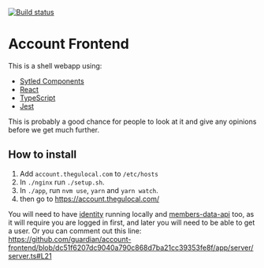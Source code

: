 [![Build status](<https://teamcity.gutools.co.uk/guestAuth/app/rest/builds/buildType:(id:TeamCityPluginsByJetBrains_TeamcityGoogleTagManagerPlugin_Build)/statusIcon.svg>)](https://teamcity.gutools.co.uk/viewType.html?buildTypeId=TeamCityPluginsByJetBrains_TeamcityGoogleTagManagerPlugin_Build)

# Account Frontend

This is a shell webapp using:

* [Sytled Components](https://emotion.sh)
* [React](https://reactjs.org/)
* [TypeScript](https://www.typescriptlang.org)
* [Jest](https://facebook.github.io/jest/)

This is probably a good chance for people to look at it and give any opinions before we get much further.

## How to install

1.  Add `account.thegulocal.com` to `/etc/hosts`
1.  In `./nginx` run `./setup.sh`.
1.  In `./app`, run `nvm use`, `yarn` and `yarn watch`.
1.  then go to https://account.thegulocal.com/

You will need to have [identity](https://github.com/guardian/identity) running locally and [members-data-api](https://github.com/guardian/members-data-api) too, as it will require you are logged in first, and later you will need to be able to get a user.
Or you can comment out this line: https://github.com/guardian/account-frontend/blob/dc51f6207dc9040a790c868d7ba21cc39353fe8f/app/server/server.ts#L21
